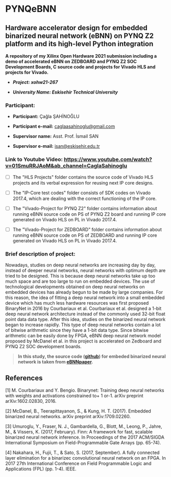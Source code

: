 # PYNQeBNN

## **Hardware accelerator design for embedded binarized neural network (eBNN) on PYNQ Z2 platform and its high-level Python integration**

**A repository of my Xilinx Open Hardware 2021 submission including a demo of accelerated eBNN on ZEDBOARD and PYNQ Z2 SOC Development Boards, C source code and projects for Vivado HLS and projects for Vivado.**

- **_Project: xohw21-267_**

- _**University Name: Eskisehir Technical University**_

### Participant:

- **Participant:** Çağla ŞAHİNOĞLU

- **Participant e-mail:** caglaasahinoglu@gmail.com

- **Supervisor name:** Asst. Prof. İsmail SAN

- **Supervisor e-mail:** isan@eskisehir.edu.tr

### Link to Youtube Video:  https://www.youtube.com/watch?v=01SmuRRJAoM&ab_channel=CaglaSahinoglu



- [ ]  The "HLS Projects" folder contains the source code of Vivado HLS projects and its verbal expression for reusing next IP core designs.

- [ ]  The "IP-Core test codes" folder consists of SDK codes on Vivado 2017.4, which are dealing with the correct functioning of the IP core.

- [ ]  The "Vivado-Project for PYNQ Z2" folder contains information about running eBNN source code on PS of PYNQ Z2 board and running IP core generated on Vivado HLS on PL in Vivado 2017.4.

- [ ]  The "Vivado-Project for ZEDBOARD" folder contains information about running eBNN source code on PS of ZEDBOARD and running IP core generated on Vivado HLS on PL in Vivado 2017.4.

### Brief description of project:
Nowadays, studies on deep neural networks are increasing day by day, instead of deeper neural networks, neural networks with optimum depth are tried to be designed. This is because deep neural networks take up too much space and are too large to run on embedded devices. The use of technological developments obtained on deep neural networks on embedded devices has already begun to be made by large companies. For this reason, the idea of fitting a deep neural network into a small embedded device which has much less hardware resources was first proposed BinaryNet in 2016 by Courbariaux et al. Courbariaux et al. designed a 1-bit deep neural network architecture instead of the commonly used 32-bit float point data data type. After this idea, studies on the binarized neural network began to increase rapidly. This type of deep neural networks contain a lot of bitwise arithmetic since they have a 1-bit data type. Since bitwise arithmetic can be easily done by FPGA, eBNN deep neural network model proposed by McDanel et al. in this project is accelerated on Zedboard and PYNQ Z2 SOC development boards.

> **In this study, the source code ([github](https://github.com/kunglab/ebnn)) for embeded binarized neural network is taken from [eBNNpaper](https://arxiv.org/abs/1709.02260).**

## References

[1] M. Courbariaux and Y. Bengio. Binarynet: Training deep neural networks with weights and activations constrained to+ 1 or-1. arXiv preprint arXiv:1602.02830, 2016.

[2] McDanel, B., Teerapittayanon, S., & Kung, H. T. (2017). Embedded binarized neural networks. arXiv preprint arXiv:1709.02260.

[3] Umuroglu, Y., Fraser, N. J., Gambardella, G., Blott, M., Leong, P., Jahre, M., & Vissers, K. (2017, February). Finn: A framework for fast, scalable binarized neural network inference. In Proceedings of the 2017 ACM/SIGDA International Symposium on Field-Programmable Gate Arrays (pp. 65-74).

[4] Nakahara, H., Fujii, T., & Sato, S. (2017, September). A fully connected layer elimination for a binarizec convolutional neural network on an FPGA. In 2017 27th International Conference on Field Programmable Logic and Applications (FPL) (pp. 1-4). IEEE.



